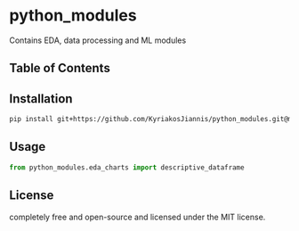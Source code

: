 # python_modules

Contains EDA, data processing and ML modules

## Table of Contents


## Installation

```bash
pip install git+https://github.com/KyriakosJiannis/python_modules.git@main
```

## Usage

```python
from python_modules.eda_charts import descriptive_dataframe
```

## License
completely free and open-source and licensed under the MIT license.
